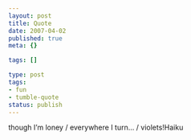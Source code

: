 ```yaml
---
layout: post
title: Quote
date: 2007-04-02
published: true
meta: {}

tags: []

type: post
tags:
- fun
- tumble-quote
status: publish
---
```

<!-- blockquote  -->though I&#8217;m loney / everywhere I turn&#8230; / violets!<!-- endblockquote  -->Haiku
